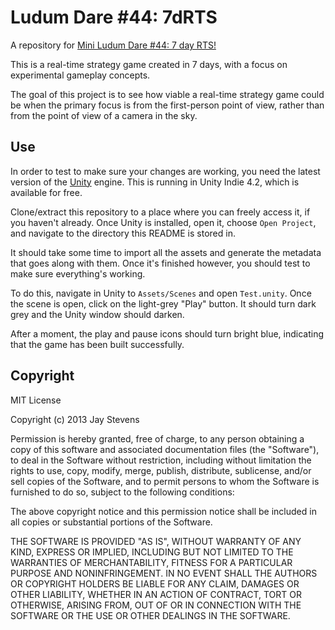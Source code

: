 Ludum Dare #44: 7dRTS
================

A repository for [Mini Ludum Dare #44: 7 day RTS!][1] 

This is a real-time strategy game created in 7 days, with a focus on experimental gameplay concepts.

The goal of this project is to see how viable a real-time strategy game could be when the primary focus is from the first-person point of view, rather than from the point of view of a camera in the sky.

  [1]: http://www.ludumdare.com/compo/2013/07/05/minild-44-announcement/
  
Use
------------------------------------------------------------------------

In order to test to make sure your changes are working, you need the latest version of the [Unity][2] engine. This is running in Unity Indie 4.2, which is available for free.

Clone/extract this repository to a place where you can freely access it, if you haven't already. Once Unity is installed, open it, choose `Open Project`, and navigate to the directory this README is stored in.

It should take some time to import all the assets and generate the metadata that goes along with them. Once it's finished however, you should test to make sure everything's working.

To do this, navigate in Unity to `Assets/Scenes` and open `Test.unity`. Once the scene is open, click on the light-grey "Play" button. It should turn dark grey and the Unity window should darken.

After a moment, the play and pause icons should turn bright blue, indicating that the game has been built successfully.

  [2]: http://unity3d.com/unity/download/


Copyright
------------------------------------------------------------------------

MIT License

Copyright (c) 2013 Jay Stevens

Permission is hereby granted, free of charge, to any person obtaining a copy of this software and associated documentation files (the "Software"), to deal in the Software without restriction, including without limitation the rights to use, copy, modify, merge, publish, distribute, sublicense, and/or sell copies of the Software, and to permit persons to whom the Software is furnished to do so, subject to the following conditions:

The above copyright notice and this permission notice shall be included in all copies or substantial portions of the Software.

THE SOFTWARE IS PROVIDED "AS IS", WITHOUT WARRANTY OF ANY KIND, EXPRESS OR IMPLIED, INCLUDING BUT NOT LIMITED TO THE WARRANTIES OF MERCHANTABILITY, FITNESS FOR A PARTICULAR PURPOSE AND NONINFRINGEMENT. IN NO EVENT SHALL THE AUTHORS OR COPYRIGHT HOLDERS BE LIABLE FOR ANY CLAIM, DAMAGES OR OTHER LIABILITY, WHETHER IN AN ACTION OF CONTRACT, TORT OR OTHERWISE, ARISING FROM, OUT OF OR IN CONNECTION WITH THE SOFTWARE OR THE USE OR OTHER DEALINGS IN THE SOFTWARE.